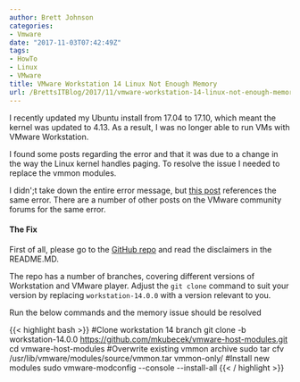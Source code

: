 ```yaml
---
author: Brett Johnson
categories:
- Vmware
date: "2017-11-03T07:42:49Z"
tags:
- HowTo
- Linux
- VMware
title: VMware Workstation 14 Linux Not Enough Memory
url: /BrettsITBlog/2017/11/vmware-workstation-14-linux-not-enough-memory/
---
```


I recently updated my Ubuntu install from 17.04 to 17.10, which meant the kernel was updated to 4.13. As a result, I was no longer able to run VMs with VMware Workstation.

I found some posts regarding the error and that it was due to a change in the way the Linux kernel handles paging. To resolve the issue I needed to replace the vmmon modules.

I didn';t take down the entire error message, but [this post](https://superuser.com/questions/1255099/vmware-workstation-not-enough-physical-memory-since-last-update) references the same error. There are a number of other posts on the VMware community forums for the same error.

#### The Fix

First of all, please go to the [GitHub repo](https://github.com/mkubecek/vmware-host-modules/tree/workstation-14.0.0) and read the disclaimers in the README.MD.

The repo has a number of branches, covering different versions of Workstation and VMware player. Adjust the `git clone` command to suit your version by replacing `workstation-14.0.0` with a version relevant to you.

Run the below commands and the memory issue should be resolved

{{< highlight bash >}}
#Clone workstation 14 branch
git clone -b workstation-14.0.0 https://github.com/mkubecek/vmware-host-modules.git
cd vmware-host-modules
#Overwrite existing vmmon archive
sudo tar cfv /usr/lib/vmware/modules/source/vmmon.tar vmmon-only/
#Install new modules
sudo vmware-modconfig --console --install-all
{{< / highlight >}}